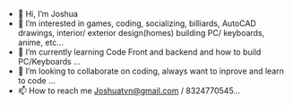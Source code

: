 - 👋 Hi, I’m Joshua
- 👀 I’m interested in games, coding, socializing, billiards, AutoCAD drawings, interior/ exterior design(homes) building PC/ keyboards, anime, etc...
- 🌱 I’m currently learning Code Front and backend and how to build PC/Keyboards ...
- 💞️ I’m looking to collaborate on coding, always want to inprove and learn to code ...
- 📫 How to reach me Joshuatvn@gmail.com / 8324770545...

<!---
JOSHUATVN/JOSHUATVN is a ✨ special ✨ repository because its `README.md` (this file) appears on your GitHub profile.
You can click the Preview link to take a look at your changes.
--->
